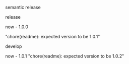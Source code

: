 semantic release

release


now - 1.0.0

"chore(readme): expected version to be 1.0.1"

develop 

now - 1.0.1
"chore(readme): expected version to be 1.0.2"





